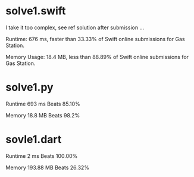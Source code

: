 # solve1.swift

I take it too complex, see ref solution after submission ...

Runtime: 676 ms, faster than 33.33% of Swift online submissions for Gas Station.

Memory Usage: 18.4 MB, less than 88.89% of Swift online submissions for Gas Station.

# solve1.py

Runtime 693 ms Beats 85.10%

Memory 18.8 MB Beats 98.2%

# sovle1.dart

Runtime 2 ms Beats 100.00%

Memory 193.88 MB Beats 26.32%

